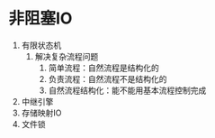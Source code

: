 # 非阻塞IO
  1. 有限状态机
     1. 解决复杂流程问题
        1. 简单流程：自然流程是结构化的
        2. 负责流程：自然流程不是结构化的
        3. 自然流程结构化：能不能用基本流程控制完成
  2. 中继引擎
  3. 存储映射IO
  4. 文件锁